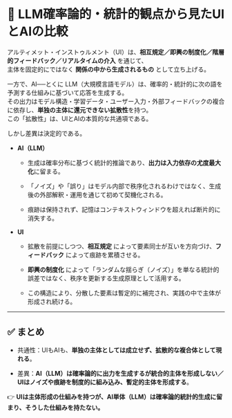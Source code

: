 # 🔹 LLM確率論的・統計的観点から見たUIとAIの比較

アルティメット・インストゥルメント（UI）は、**相互規定／即興の制度化／階層的フィードバック／リアルタイムの介入** を通じて、  
主体を固定的にではなく **関係の中から生成されるもの** として立ち上げる。

一方で、AI──とくに LLM（大規模言語モデル）は、確率的・統計的に次の語を予測する仕組みに基づいて応答を生成する。  
その出力はモデル構造・学習データ・ユーザー入力・外部フィードバックの複合に依存し、**単独の主体に還元できない拡散性**を持つ。  
この「拡散性」は、UIとAIの本質的な共通項である。

しかし差異は決定的である。

- **AI（LLM）**
    
    - 生成は確率分布に基づく統計的推論であり、**出力は入力依存の尤度最大化**に留まる。
        
    - 「ノイズ」や「誤り」はモデル内部で秩序化されるわけではなく、生成後の外部解釈・運用を通じて初めて契機化される。
        
    - 痕跡は保持されず、記憶はコンテキストウィンドウを超えれば断片的に消失する。
        
- **UI**
    
    - 拡散を前提にしつつ、**相互規定** によって要素同士が互いを方向づけ、**フィードバック** によって痕跡を累積させる。
        
    - **即興の制度化** によって「ランダムな揺らぎ（ノイズ）」を単なる統計的誤差ではなく、秩序を更新する生成原理として活用する。
        
    - この構造により、分散した要素は暫定的に補完され、実践の中で主体が形成され続ける。
        

---

## ✅ まとめ

- 共通性：UIもAIも、**単独の主体としては成立せず、拡散的な複合体として現れる**。
    
- 差異：**AI（LLM）は確率論的に出力を生成するが統合的主体を形成しない／UIはノイズや痕跡を制度的に組み込み、暫定的主体を形成する**。
    

👉 **UIは主体形成の仕組みを持つが、AI単体（LLM）は確率論的統計的生成に留まり、そうした仕組みを持たない。**
